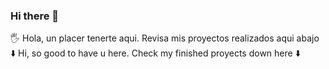 ### Hi there 👋

<!--
**luisinostrozaf/luisinostrozaf** is a ✨ _special_ ✨ repository because its `README.md` (this file) appears on your GitHub profile.

Here are some ideas to get you started:

- 🔭 I’m currently working on ...
- 🌱 I’m currently learning ...
- 👯 I’m looking to collaborate on ...
- 🤔 I’m looking for help with ...
- 💬 Ask me about ...
- 📫 How to reach me: ...
- 😄 Pronouns: ...
- ⚡ Fun fact: ...
-->
🖐️ Hola, un placer tenerte aqui. Revisa mis proyectos realizados aqui abajo ⬇️ Hi, so good to have u here. Check my finished proyects down here ⬇️
